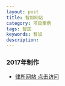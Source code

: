 ```yaml
---
layout: post
title: 智加网站
category: 项目案例
tags: 智加
keywords: 智加
description: 
---
```



### 2017年制作

- [律所网站 点击访问](http://139.196.241.66/goodmuu/)